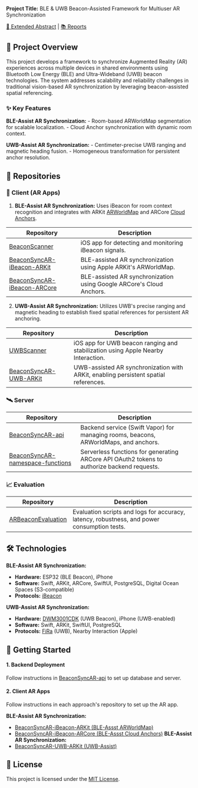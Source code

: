 **Project Title:** BLE & UWB Beacon-Assisted Framework for Multiuser AR Synchronization

[📄 Extended Abstract](extended_abstract.pdf) | [📚 Reports](Reports)

## 📖 Project Overview
This project develops a framework to synchronize Augmented Reality (AR) experiences across multiple devices in shared environments using Bluetooth Low Energy (BLE) and Ultra-Wideband (UWB) beacon technologies. The system addresses scalability and reliability challenges in traditional vision-based AR synchronization by leveraging beacon-assisted spatial referencing.

### ✨ Key Features
**BLE-Assist AR Synchronization:**
    - Room-based ARWorldMap segmentation for scalable localization.
    - Cloud Anchor synchronization with dynamic room context.
    
**UWB-Assist AR Synchronization:**
    - Centimeter-precise UWB ranging and magnetic heading fusion.
    - Homogeneous transformation for persistent anchor resolution.

## 📂 Repositories
### 📱 Client (AR Apps)
1. **BLE-Assist AR Synchronization:** Uses iBeacon for room context recognition and integrates with ARKit [ARWorldMap](https://developer.apple.com/documentation/arkit/arworldmap) and ARCore [Cloud Anchors](https://developers.google.com/ar/develop/cloud-anchors). 

| Repository   | Description |
| ------------- | ------------- |
| [BeaconScanner](https://github.com/ARBeacon/BeaconScanner) | iOS app for detecting and monitoring iBeacon signals. |
| [BeaconSyncAR-iBeacon-ARKit](https://github.com/ARBeacon/BeaconSyncAR-UWB-ARKit) | BLE-assisted AR synchronization using Apple ARKit's ARWorldMap. |
| [BeaconSyncAR-iBeacon-ARCore](https://github.com/ARBeacon/BeaconSyncAR-UWB-ARKit) | BLE-assisted AR synchronization using Google ARCore's Cloud Anchors. |

2. **UWB-Assist AR Synchronization:** Utilizes UWB's precise ranging and magnetic heading to establish fixed spatial references for persistent AR anchoring. 

| Repository   | Description |
| ------------- | ------------- |
| [UWBScanner](https://github.com/ARBeacon/UWBScanner) | iOS app for UWB beacon ranging and stabilization using Apple Nearby Interaction. |
| [BeaconSyncAR-UWB-ARKit](https://github.com/ARBeacon/BeaconSyncAR-UWB-ARKit) | UWB-assisted AR synchronization with ARKit, enabling persistent spatial references. |

### 🛰️ Server
| Repository   | Description |
| ------------- | ------------- |
| [BeaconSyncAR-api](https://github.com/ARBeacon/BeaconSyncAR-api) | Backend service (Swift Vapor) for managing rooms, beacons, ARWorldMaps, and anchors. |
| [BeaconSyncAR-namespace-functions](https://github.com/ARBeacon/BeaconSyncAR-namespace-functions) | Serverless functions for generating ARCore API OAuth2 tokens to authorize backend requests. |

### 📈 Evaluation
| Repository   | Description |
| ------------- | ------------- |
| [ARBeaconEvaluation](https://github.com/ARBeacon/ARBeaconEvaluation) | Evaluation scripts and logs for accuracy, latency, robustness, and power consumption tests. |

## 🛠 Technologies
**BLE-Assist AR Synchronization:**
- **Hardware:** ESP32 (BLE Beacon), iPhone
- **Software:** Swift, ARKit, ARCore, SwiftUI, PostgreSQL, Digital Ocean Spaces (S3-compatible)
- **Protocols:** [iBeacon](https://developer.apple.com/ibeacon/)
  
**UWB-Assist AR Synchronization:**
- **Hardware:** [DWM3001CDK](https://www.qorvo.com/products/p/DWM3001CDK) (UWB Beacon), iPhone (UWB-enabled)
- **Software:** Swift, ARKit, SwiftUI, PostgreSQL
- **Protocols:** [FiRa](https://www.firaconsortium.org/) (UWB), Nearby Interaction (Apple)

## 🚀 Getting Started
#### 1. **Backend Deployment** 
Follow instructions in [BeaconSyncAR-api](https://github.com/ARBeacon/BeaconSyncAR-api) to set up database and server.

#### 2. **Client AR Apps**
Follow instructions in each approach's repository to set up the AR app.

**BLE-Assist AR Synchronization:**
- [BeaconSyncAR-iBeacon-ARKit (BLE-Assst ARWorldMap)](https://github.com/ARBeacon/BeaconSyncAR-UWB-ARKit)
- [BeaconSyncAR-iBeacon-ARCore (BLE-Assst Cloud Anchors)](https://github.com/ARBeacon/BeaconSyncAR-UWB-ARKit)
**BLE-Assist AR Synchronization:**
- [BeaconSyncAR-UWB-ARKit (UWB-Assist)](https://github.com/ARBeacon/BeaconSyncAR-UWB-ARKit)

## 📄 License
This project is licensed under the [MIT License](LICENSE).
